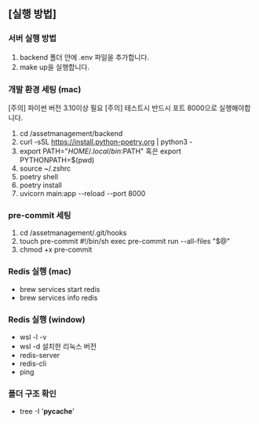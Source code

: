 ## [실행 방법]

### 서버 실행 방법
1. backend 폴더 안에 .env 파일을 추가합니다.
2. make up을 실행합니다.

### 개발 환경 세팅 (mac)
[주의] 파이썬 버전 3.10이상 필요
[주의] 테스트시 반드시 포트 8000으로 실행해야합니다.
1. cd /assetmanagement/backend
2. curl -sSL https://install.python-poetry.org | python3 -
3. export PATH="$HOME/.local/bin:$PATH" 혹은 export PYTHONPATH=$(pwd)
4. source ~/.zshrc
5. poetry shell
6. poetry install
7. uvicorn main:app --reload --port 8000

### pre-commit 세팅
1. cd /assetmanagement/.git/hooks
2. touch pre-commit
#!/bin/sh
exec pre-commit run --all-files "$@"
3. chmod +x pre-commit

### Redis 실행 (mac)
- brew services start redis
- brew services info redis

### Redis 실행 (window)
- wsl -l -v
- wsl -d 설치한 리눅스 버전
- redis-server
- redis-cli
- ping

### 폴더 구조 확인
- tree -I '__pycache__'
